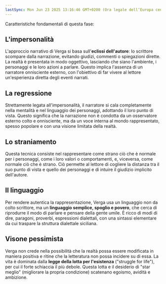 ```yaml
---
lastSync: Mon Jun 23 2025 13:16:46 GMT+0200 (Ora legale dell’Europa centrale)
---
```

Caratteristiche fondamentali di questa fase:
## **L'impersonalità**
L'approccio narrativo di Verga si basa sull'**eclissi dell'autore**: lo scrittore scompare dalla narrazione, evitando giudizi, commenti o spiegazioni dirette. La realtà è presentata in modo oggettivo, lasciando che siano l'ambiente, i personaggi e le loro azioni a parlare. Questo implica l'assenza di un narratore onnisciente esterno, con l'obiettivo di far vivere al lettore un'esperienza diretta degli eventi narrati.
## **La regressione**
Strettamente legata all'impersonalità, il narratore si cala completamente nella mentalità e nel linguaggio dei personaggi, adottando il loro punto di vista. Questo significa che la narrazione non è condotta da un osservatore esterno colto e onnisciente, ma da un voce interna al mondo rappresentato, spesso popolare e con una visione limitata della realtà.
## **Lo straniamento**
Questa tecnica consiste nel rappresentare come strano ciò che è normale per i personaggi, come i loro valori o comportamenti, e, viceversa, come normale ciò che è strano. Ciò permette al lettore di cogliere la distanza tra il suo punto di vista e quello dei personaggi e di intuire il giudizio implicito dell'autore.
## **Il linguaggio**
Per rendere autentica la rappresentazione, Verga usa un linguaggio non da colto scrittore, ma un **linguaggio semplice, spoglio e povero**, che cerca di riprodurre il modo di parlare e pensare della gente umile. È ricco di modi di dire, paragoni, proverbi, espressioni dialettali, con una sintassi elementare da cui traspare la struttura dialettale siciliana.
## **Visone pessimista**
Verga non crede nella possibilità che la realtà possa essere modificata in maniera positiva e ritine che la letteratura non possa incidere su di essa. La vita è dominata dalla **legge della lotta per l'esistenza** ("struggle for life"), per cui il forte schiaccia il più debole. Questa lotta e il desiderio di "star meglio" (migliorare la propria condizione) scatenano egoismo, avidità e ambizione.